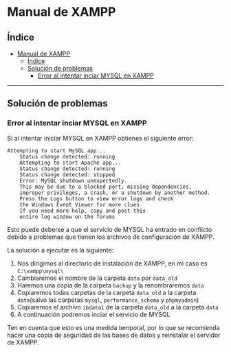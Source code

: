 # Manual de XAMPP

## Índice

- [Manual de XAMPP](#manual-de-xampp)
  - [Índice](#índice)
  - [Solución de problemas](#solución-de-problemas)
    - [Error al intentar inciar MYSQL en XAMPP](#error-al-intentar-inciar-mysql-en-xampp)

---

## Solución de problemas

### Error al intentar inciar MYSQL en XAMPP

Si al intentar iniciar MYSQL en XAMPP obtienes el siguiente error:

```
Attempting to start MySQL app...
 	Status change detected: running
 	Attempting to start Apache app...
 	Status change detected: running
 	Status change detected: stopped
 	Error: MySQL shutdown unexpectedly.
 	This may be due to a blocked port, missing dependencies, 
 	improper privileges, a crash, or a shutdown by another method.
 	Press the Logs button to view error logs and check
 	the Windows Event Viewer for more clues
 	If you need more help, copy and post this
 	entire log window on the forums

```

Esto puede deberse a que el servicio de MYSQL ha entrado en conflicto debido a problemas que tienen los archivos de configuración de XAMPP.

La solución a ejecutar es la siguiente:

1. Nos dirigimos al directorio de instalación de XAMPP, en mi caso es `C:\xampp\mysql\`
2. Cambiaremos el nombre de la carpeta `data` por `data_old`
3. Haremos una copia de la carpeta `backup` y la renombraremos `data`
4. Copiaremos todas carpetas de la carpeta `data_old` a la carpeta `data`(salvo las carpetas `mysql`, `performance_schema` y `phpmyadmin`)
5. Copiaremos el archivo `ibdata1` de la carpeta `data_old` a la carpeta `data`
6. A continuación podremos inciar el servicio de MYSQL

Ten en cuenta que esto es una medida temporal, por lo que se recomienda hacer una copia de seguridad de las bases de datos y reinstalar el servidor de XAMPP.